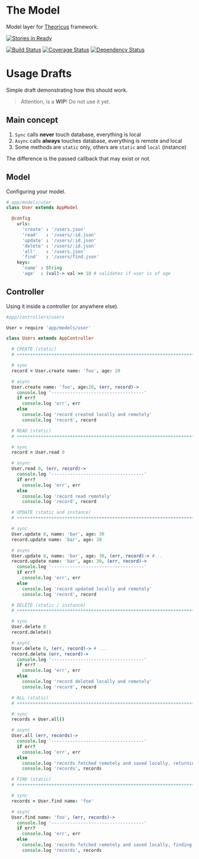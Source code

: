 # The Model

Model layer for [Theoricus](https://github.com/theoricus/theoricus) framework.

[![Stories in Ready](https://badge.waffle.io/theoricus/the-model.png)](http://waffle.io/theoricus/the-model)  

[![Build Status](https://travis-ci.org/theoricus/the-model.png?branch=master)](https://travis-ci.org/theoricus/the-model) [![Coverage Status](https://coveralls.io/repos/theoricus/the-model/badge.png)](https://coveralls.io/r/theoricus/the-model) [![Dependency Status](https://gemnasium.com/theoricus/the-model.png)](https://gemnasium.com/theoricus/the-model)

<!-- Uncomment this block after first public release in NPM
[![NPM version](https://badge.fury.io/js/theoricus.png)](http://badge.fury.io/js/theoricus)
-->

# Usage Drafts

Simple draft demonstrating how this should work.

> Attention, is a **WIP**! Do not use it yet.

## Main concept

 1. `Sync` calls **never** touch database, everything is local
 1. `Async` calls **always** touches database, everything is remote and local
 1. Some methods are `static` only, others are `static` and `local` (instance)

The difference is the passed callback that may exist or not.

## Model

Configuring your model.

````coffeescript
# app/models/user
class User extends AppModel

  @config
    urls:
      'create' : '/users.json'
      'read'   : '/users/:id.json'
      'update' : '/users/:id.json'
      'delete' : '/users/:id.json'
      'all'    : '/users.json'
      'find'   : '/users/find.json'
    keys:
      'name' : String
      'age'  : (val)-> val >= 18 # validates if user is of age
````

## Controller

Using it inside a controller (or anywhere else).

````coffeescript
#app/controllers/users

User = require 'app/models/user'

class Users extends AppController

  # CREATE (static)
  # ++++++++++++++++++++++++++++++++++++++++++++++++++++++++++++++++++++++++++++

  # sync
  record = User.create name: 'foo', age: 20

  # async
  User.create name: 'foo', age:20, (err, record)->
    console.log '-----------------------------------'
    if err?
      console.log 'err', err
    else
      console.log 'record created locally and remotely'
      console.log 'record', record

  # READ (static)
  # ++++++++++++++++++++++++++++++++++++++++++++++++++++++++++++++++++++++++++++

  # sync
  record = User.read 0

  # async
  User.read 0, (err, record)->
    console.log '-----------------------------------'
    if err?
      console.log 'err', err
    else
      console.log 'record read remotely'
      console.log 'record', record

  # UPDATE (static and instance)
  # ++++++++++++++++++++++++++++++++++++++++++++++++++++++++++++++++++++++++++++

  # sync
  User.update 0, name: 'bar', age: 30
  record.update name: 'bar', age: 30

  # async
  User.update 0, name: 'bar', age: 30, (err, record)-> #...
  record.update name: 'bar', age: 30, (err, record)->
    console.log '-----------------------------------'
    if err?
      console.log 'err', err
    else
      console.log 'record updated locally and remotely'
      console.log 'record', record

  # DELETE (static / instance)
  # ++++++++++++++++++++++++++++++++++++++++++++++++++++++++++++++++++++++++++++

  # sync
  User.delete 0
  record.delete()

  # async
  User.delete 0, (err, record)-> # ...
  record.delete (err, record)->
    console.log '-----------------------------------'
    if err?
      console.log 'err', err
    else
      console.log 'record deleted locally and remotely'
      console.log 'record', record

  # ALL (static)
  # ++++++++++++++++++++++++++++++++++++++++++++++++++++++++++++++++++++++++++++

  # sync
  records = User.all()

  # async
  User.all (err, records)->
    console.log '-----------------------------------'
    if err?
      console.log 'err', err
    else
      console.log 'records fetched remotely and saved locally, returning all'
      console.log 'records', records

  # FIND (static)
  # ++++++++++++++++++++++++++++++++++++++++++++++++++++++++++++++++++++++++++++

  # sync
  records = User.find name: 'foo'

  # async
  User.find name: 'foo', (err, records)->
    console.log '-----------------------------------'
    if err?
      console.log 'err', err
    else
      console.log 'records fetched remotely and saved locally, finding in both'
      console.log 'records', records
````